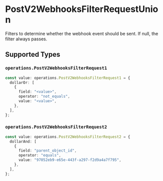 # PostV2WebhooksFilterRequestUnion

Filters to determine whether the webhook event should be sent. If null, the filter always passes.


## Supported Types

### `operations.PostV2WebhooksFilterRequest1`

```typescript
const value: operations.PostV2WebhooksFilterRequest1 = {
  dollarOr: [
    {
      field: "<value>",
      operator: "not_equals",
      value: "<value>",
    },
  ],
};
```

### `operations.PostV2WebhooksFilterRequest2`

```typescript
const value: operations.PostV2WebhooksFilterRequest2 = {
  dollarAnd: [
    {
      field: "parent_object_id",
      operator: "equals",
      value: "97052eb9-e65e-443f-a297-f2d9a4a7f795",
    },
  ],
};
```

